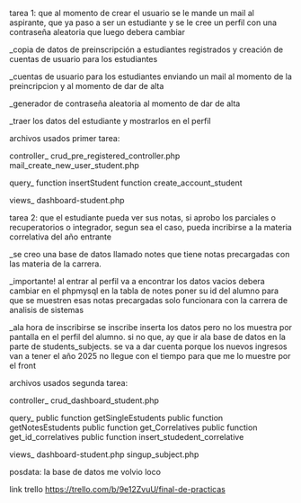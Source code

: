 tarea 1: 
que al momento de crear el usuario se le mande un mail al aspirante, que ya paso a ser un estudiante y se le cree un perfil con una contraseña aleatoria que luego debera cambiar

_copia de datos de preinscripción a estudiantes registrados y creación de cuentas de usuario para los estudiantes

_cuentas de usuario para los estudiantes enviando un mail al momento de la preincripcion y al momento de dar de alta

_generador de contraseña aleatoria al momento de dar de alta

_traer los datos del estudiante y mostrarlos en el perfil

archivos usados primer tarea:

controller_
crud_pre_registered_controller.php
mail_create_new_user_student.php

query_
function insertStudent
function create_account_student

views_
dashboard-student.php



tarea 2: que el estudiante pueda ver sus notas,  si aprobo los parciales o recuperatorios o integrador, segun sea el caso, pueda incribirse a la materia correlativa del año entrante

_se creo una base de datos llamado notes que tiene notas precargadas con las materia de la carrera.

_importante! al entrar al perfil va a encontrar los datos vacios debera cambiar en el phpmysql en la tabla de notes poner su id del alumno para que se muestren esas notas precargadas solo funcionara con la carrera de analisis de sistemas

_ala hora de inscribirse se inscribe inserta los datos pero no los muestra por pantalla en el perfil del alumno. si no que, ay que ir ala base de datos en la parte de students_subjects. se va a dar cuenta porque los nuevos ingresos van a tener el año 2025 no llegue con el tiempo para que me lo muestre por el front

archivos usados segunda tarea:

controller_
crud_dashboard_student.php

query_
public function getSingleEstudents
public function getNotesEstudents
public function get_Correlatives
public function get_id_correlatives
public function insert_studedent_correlative

views_
dashboard-student.php
singup_subject.php


posdata: la base de datos me volvio loco

link trello https://trello.com/b/9e12ZvuU/final-de-practicas